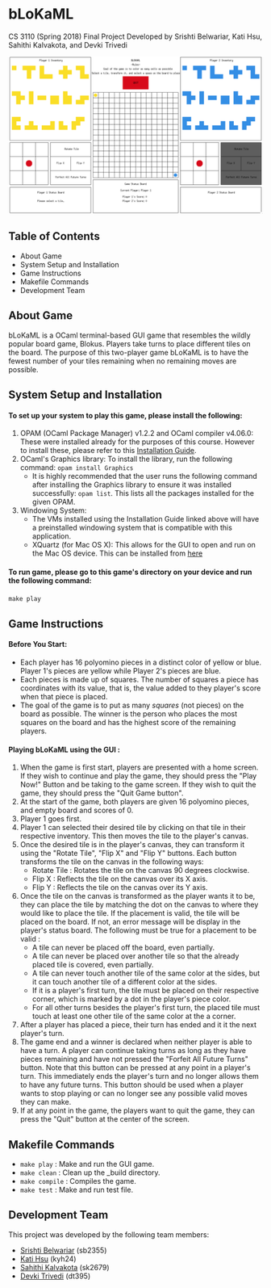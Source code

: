 # bLoKaML
CS 3110 (Spring 2018) Final Project
Developed by Srishti Belwariar, Kati Hsu, Sahithi Kalvakota, and Devki Trivedi

![alt text](bloKamlScreen.png)

## Table of Contents
* About Game
* System Setup and Installation
* Game Instructions
* Makefile Commands
* Development Team

## About Game
bLoKaML is a OCaml terminal-based GUI game that resembles the wildly popular board game, Blokus.  Players take turns to place different tiles on the board.  The purpose of this two-player game bLoKaML is to have the fewest number of your tiles remaining when no remaining moves are possible.

## System Setup and Installation
#### To set up your system to play this game, please install the following:
1. OPAM (OCaml Package Manager) v1.2.2 and OCaml compiler v4.06.0: These were installed already for the purposes of this course.  However to install these, please refer to this [Installation Guide](http://www.cs.cornell.edu/courses/cs3110/2018sp/install.html).
2. OCaml's Graphics library: To install the library, run the following command: ```opam install Graphics```
	* It is highly recommended that the user runs the following command after installing the Graphics library to ensure it was installed successfully: ```opam list```.  This lists all the packages installed for the given OPAM.
3. Windowing System:  
	* The VMs installed using the Installation Guide linked above will have a preinstalled windowing system that is compatible with this application.
	* XQuartz (for Mac OS X): This allows for the GUI to open and run on the Mac OS device. This can be installed from [here](https://www.xquartz.org)

#### To run game, please go to this game's directory on your device and run the following command:
```make play```


## Game Instructions
#### Before You Start:
* Each player has 16 polyomino pieces in a distinct color of yellow or blue. Player 1's pieces are yellow while Player 2's
pieces are blue.
* Each pieces is made up of squares. The number of squares a piece has coordinates with its value, that is, the value added
to they player's score when that piece is placed.
* The goal of the game is to put as many *squares* (not pieces) on the board as possible. The winner is the person who places the most squares on the board and has the highest score of the remaining players.


#### Playing bLoKaML using the GUI :
1. When the game is first start, players are presented with a home screen. If they wish to continue and play the game, they should press the "Play Now!" Button and be taking to the game screen. If they wish to quit the game, they should press the "Quit Game button".
2. At the start of the game, both players are given 16 polyomino pieces, and empty board and scores of 0.
3. Player 1 goes first.
4. Player 1 can selected their desired tile by clicking on that tile in their respective inventory. This then moves the tile to the player's canvas.
5. Once the desired tile is in the player's canvas, they can transform it using the "Rotate Tile", "Flip X" and "Flip Y" buttons. Each button transforms the tile on the canvas in the following ways:
	* Rotate Tile : Rotates the tile on the canvas 90 degrees clockwise.
	* Flip X : Reflects the tile on the canvas over its X axis.
	* Flip Y : Reflects the tile on the canvas over its Y axis.
6. Once the tile on the canvas is transformed as the player wants it to be, they can place the tile by matching the dot on the canvas to where they would like to place the tile. If the placement is valid, the tile will be placed on the board. If not, an error message will be display in the player's status board. The following must be true for a placement to be valid :
	* A tile can never be placed off the board, even partially.
	* A tile can never be placed over another tile so that the already placed tile is covered, even partially.
	* A tile can never touch another tile of the same color at the sides, but it can touch another tile of a different color at the sides.
	* If it is a player's first turn, the tile must be placed on their respective corner, which is marked by a dot in the player's piece color.
	* For all other turns besides the player's first turn, the placed tile must touch at least one other tile of the same color at the a corner.
7. After a player has placed a piece, their turn has ended and it it the next player's turn.
8. The game end and a winner is declared when neither player is able to have a turn. A player can continue taking turns as long as they have pieces remaining and have not pressed the "Forfeit All Future Turns" button. Note that this button can be pressed at any point in a player's turn. This immediately ends the player's turn and no longer allows them to have any future turns. This button should be used when a player wants to stop playing or can no longer see any possible valid moves they can make.
9. If at any point in the game, the players want to quit the game, they can press the "Quit" button at the center of the screen.  


## Makefile Commands
* ```make play``` :  Make and run the GUI game.
* ```make clean``` : Clean up the _build directory.
* ```make compile``` : Compiles the game.
* ```make test``` : Make and run test file.



## Development Team
This project was developed by the following team members:
* [Srishti Belwariar](https://github.com/srishtibelwariar) (sb2355)
* [Kati Hsu](https://github.com/kyh24) (kyh24)
* [Sahithi Kalvakota](https://github.com/sahithi-kal) (sk2679)
* [Devki Trivedi](https://github.com/devki98) (dt395)
